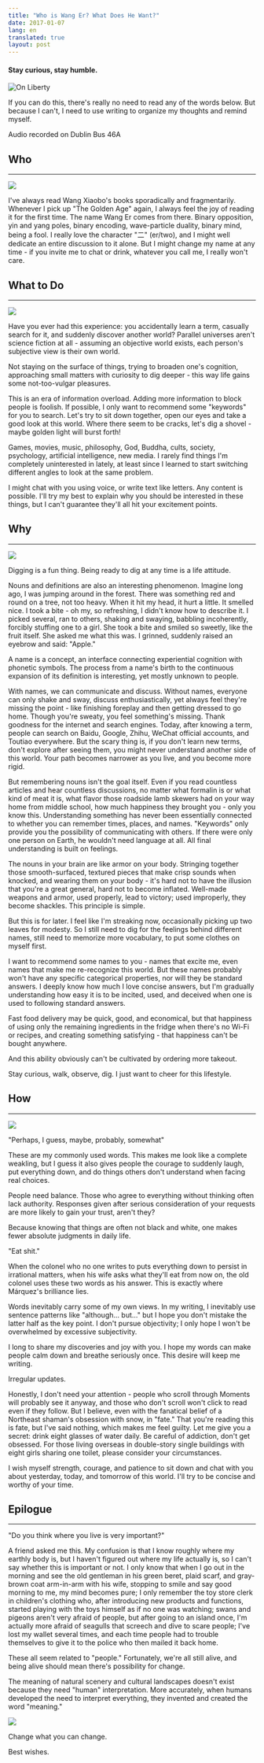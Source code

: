 ```yaml
---
title: "Who is Wang Er? What Does He Want?"
date: 2017-01-07
lang: en
translated: true
layout: post
---
```


#### Stay curious, stay humble.
![On Liberty](/pic/start.png)

If you can do this, there's really no need to read any of the words below. But because I can't, I need to use writing to organize my thoughts and remind myself.

Audio recorded on Dublin Bus 46A

## Who
---
![](/pic/who.png)

I've always read Wang Xiaobo's books sporadically and fragmentarily. Whenever I pick up "The Golden Age" again, I always feel the joy of reading it for the first time. The name Wang Er comes from there. Binary opposition, yin and yang poles, binary encoding, wave-particle duality, binary mind, being a fool. I really love the character "二" (er/two), and I might well dedicate an entire discussion to it alone. But I might change my name at any time - if you invite me to chat or drink, whatever you call me, I really won't care.

## What to Do
---
![](/pic/what.png)

Have you ever had this experience: you accidentally learn a term, casually search for it, and suddenly discover another world? Parallel universes aren't science fiction at all - assuming an objective world exists, each person's subjective view is their own world.

Not staying on the surface of things, trying to broaden one's cognition, approaching small matters with curiosity to dig deeper - this way life gains some not-too-vulgar pleasures.

This is an era of information overload. Adding more information to block people is foolish. If possible, I only want to recommend some "keywords" for you to search. Let's try to sit down together, open our eyes and take a good look at this world. Where there seem to be cracks, let's dig a shovel - maybe golden light will burst forth!

Games, movies, music, philosophy, God, Buddha, cults, society, psychology, artificial intelligence, new media. I rarely find things I'm completely uninterested in lately, at least since I learned to start switching different angles to look at the same problem.

I might chat with you using voice, or write text like letters. Any content is possible. I'll try my best to explain why you should be interested in these things, but I can't guarantee they'll all hit your excitement points.

## Why
---
![](/pic/why.png)

Digging is a fun thing. Being ready to dig at any time is a life attitude.

Nouns and definitions are also an interesting phenomenon. Imagine long ago, I was jumping around in the forest. There was something red and round on a tree, not too heavy. When it hit my head, it hurt a little. It smelled nice. I took a bite - oh my, so refreshing, I didn't know how to describe it. I picked several, ran to others, shaking and swaying, babbling incoherently, forcibly stuffing one to a girl. She took a bite and smiled so sweetly, like the fruit itself. She asked me what this was. I grinned, suddenly raised an eyebrow and said: "Apple."

A name is a concept, an interface connecting experiential cognition with phonetic symbols. The process from a name's birth to the continuous expansion of its definition is interesting, yet mostly unknown to people.

With names, we can communicate and discuss. Without names, everyone can only shake and sway, discuss enthusiastically, yet always feel they're missing the point - like finishing foreplay and then getting dressed to go home. Though you're sweaty, you feel something's missing. Thank goodness for the internet and search engines. Today, after knowing a term, people can search on Baidu, Google, Zhihu, WeChat official accounts, and Toutiao everywhere. But the scary thing is, if you don't learn new terms, don't explore after seeing them, you might never understand another side of this world. Your path becomes narrower as you live, and you become more rigid.

But remembering nouns isn't the goal itself. Even if you read countless articles and hear countless discussions, no matter what formalin is or what kind of meat it is, what flavor those roadside lamb skewers had on your way home from middle school, how much happiness they brought you - only you know this. Understanding something has never been essentially connected to whether you can remember times, places, and names. "Keywords" only provide you the possibility of communicating with others. If there were only one person on Earth, he wouldn't need language at all. All final understanding is built on feelings.

The nouns in your brain are like armor on your body. Stringing together those smooth-surfaced, textured pieces that make crisp sounds when knocked, and wearing them on your body - it's hard not to have the illusion that you're a great general, hard not to become inflated. Well-made weapons and armor, used properly, lead to victory; used improperly, they become shackles. This principle is simple.

But this is for later. I feel like I'm streaking now, occasionally picking up two leaves for modesty. So I still need to dig for the feelings behind different names, still need to memorize more vocabulary, to put some clothes on myself first.

I want to recommend some names to you - names that excite me, even names that make me re-recognize this world. But these names probably won't have any specific categorical properties, nor will they be standard answers. I deeply know how much I love concise answers, but I'm gradually understanding how easy it is to be incited, used, and deceived when one is used to following standard answers.

Fast food delivery may be quick, good, and economical, but that happiness of using only the remaining ingredients in the fridge when there's no Wi-Fi or recipes, and creating something satisfying - that happiness can't be bought anywhere.

And this ability obviously can't be cultivated by ordering more takeout.

Stay curious, walk, observe, dig. I just want to cheer for this lifestyle.

## How
---
![](/pic/how.png)

"Perhaps, I guess, maybe, probably, somewhat"

These are my commonly used words. This makes me look like a complete weakling, but I guess it also gives people the courage to suddenly laugh, put everything down, and do things others don't understand when facing real choices.

People need balance. Those who agree to everything without thinking often lack authority. Responses given after serious consideration of your requests are more likely to gain your trust, aren't they?

Because knowing that things are often not black and white, one makes fewer absolute judgments in daily life.

"Eat shit."

When the colonel who no one writes to puts everything down to persist in irrational matters, when his wife asks what they'll eat from now on, the old colonel uses these two words as his answer. This is exactly where Márquez's brilliance lies.

Words inevitably carry some of my own views. In my writing, I inevitably use sentence patterns like "although... but..." but I hope you don't mistake the latter half as the key point. I don't pursue objectivity; I only hope I won't be overwhelmed by excessive subjectivity.

I long to share my discoveries and joy with you. I hope my words can make people calm down and breathe seriously once. This desire will keep me writing.

Irregular updates.

Honestly, I don't need your attention - people who scroll through Moments will probably see it anyway, and those who don't scroll won't click to read even if they follow. But I believe, even with the fanatical belief of a Northeast shaman's obsession with snow, in "fate." That you're reading this is fate, but I've said nothing, which makes me feel guilty. Let me give you a secret: drink eight glasses of water daily. Be careful of addiction, don't get obsessed. For those living overseas in double-story single buildings with eight girls sharing one toilet, please consider your circumstances.

I wish myself strength, courage, and patience to sit down and chat with you about yesterday, today, and tomorrow of this world. I'll try to be concise and worthy of your time.

## Epilogue
---

"Do you think where you live is very important?"

A friend asked me this. My confusion is that I know roughly where my earthly body is, but I haven't figured out where my life actually is, so I can't say whether this is important or not. I only know that when I go out in the morning and see the old gentleman in his green beret, plaid scarf, and gray-brown coat arm-in-arm with his wife, stopping to smile and say good morning to me, my mind becomes pure; I only remember the toy store clerk in children's clothing who, after introducing new products and functions, started playing with the toys himself as if no one was watching; swans and pigeons aren't very afraid of people, but after going to an island once, I'm actually more afraid of seagulls that screech and dive to scare people; I've lost my wallet several times, and each time people had to trouble themselves to give it to the police who then mailed it back home.

These all seem related to "people." Fortunately, we're all still alive, and being alive should mean there's possibility for change.

The meaning of natural scenery and cultural landscapes doesn't exist because they need "human" interpretation. More accurately, when humans developed the need to interpret everything, they invented and created the word "meaning."

![](/pic/feel.png)

Change what you can change.

Best wishes.
